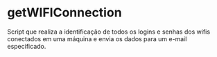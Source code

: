 # getWIFIConnection
Script que realiza a identificação de todos os logins e senhas dos wifis conectados em uma máquina e envia os dados para um e-mail especificado.
